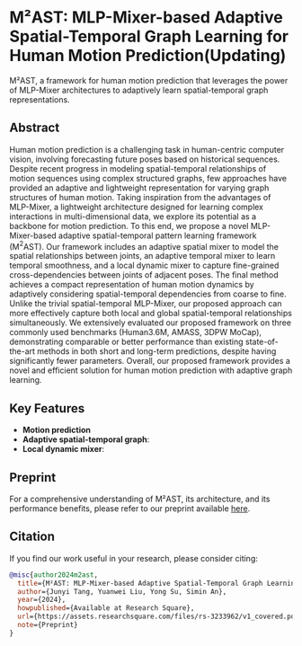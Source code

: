 # M²AST: MLP-Mixer-based Adaptive Spatial-Temporal Graph Learning for Human Motion Prediction(Updating)

M²AST, a framework for human motion prediction that leverages the power of MLP-Mixer architectures to adaptively learn spatial-temporal graph representations.

## Abstract
Human motion prediction is a challenging task in human-centric computer vision, involving forecasting future poses based on historical sequences. Despite recent progress in modeling spatial-temporal relationships of motion sequences using complex structured graphs, few approaches have provided an adaptive and lightweight representation for varying graph structures of human motion. Taking inspiration from the advantages of MLP-Mixer, a lightweight architecture designed for learning complex interactions in multi-dimensional data, we explore its potential as a backbone for motion prediction. To this end, we propose a novel MLP-Mixer-based adaptive spatial-temporal pattern learning framework (M$^2$AST). Our framework includes an adaptive spatial mixer to model the spatial relationships between joints, an adaptive temporal mixer to learn temporal smoothness, and a local dynamic mixer to capture fine-grained cross-dependencies between joints of adjacent poses. The final method achieves a compact representation of human motion dynamics by adaptively considering spatial-temporal dependencies from coarse to fine. Unlike the trivial spatial-temporal MLP-Mixer, our proposed approach can more effectively capture both local and global spatial-temporal relationships simultaneously. We extensively evaluated our proposed framework on three commonly used benchmarks (Human3.6M, AMASS, 3DPW MoCap), demonstrating comparable or better performance than existing state-of-the-art methods in both short and long-term predictions, despite having significantly fewer parameters. Overall, our proposed framework provides a novel and efficient solution for human motion prediction with adaptive graph learning.

## Key Features
- **Motion prediction**
- **Adaptive spatial-temporal graph**: 
- **Local dynamic mixer**: 

## Preprint
For a comprehensive understanding of M²AST, its architecture, and its performance benefits, please refer to our preprint available [here](https://assets.researchsquare.com/files/rs-3233962/v1_covered_12dc0e3d-1cfe-406a-8467-0c2efb6245d0.pdf?c=1691547249).

## Citation
If you find our work useful in your research, please consider citing:

```bibtex
@misc{author2024m2ast,
  title={M²AST: MLP-Mixer-based Adaptive Spatial-Temporal Graph Learning for Human Motion Prediction},
  author={Junyi Tang, Yuanwei Liu, Yong Su, Simin An},
  year={2024},
  howpublished={Available at Research Square},
  url={https://assets.researchsquare.com/files/rs-3233962/v1_covered.pdf},
  note={Preprint}
}
